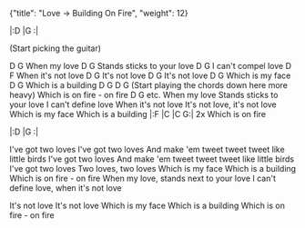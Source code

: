 {"title": "Love → Building On Fire", "weight": 12}

|:D   |G   :|

(Start picking the guitar)

D             G
When my love
                 D          G
Stands sticks to your love
        D             G
I can't compel love
          D          F
When it's not love
     D          G
It's not love
     D         G
It's not love
         D        G
Which is my face
           D          G
Which is a building
            D    G    D     G      (Start playing the chords down here more heavy)
Which is on fire - on fire
     D        G  etc.
When my love
Stands sticks to your love
I can't define love
When it's not love
It's not love, it's not love
Which is my face
Which is a building
            |:F   |C   |C    G:| 2x
Which is on fire

|:D   |G   :|

I've got two loves
I've got two loves
And make 'em tweet tweet tweet like little birds
I've got two loves
And make 'em tweet tweet tweet like little birds
I've got two loves
Two loves, two loves
Which is my face
Which is a building
Which is on fire - on fire
When my love, stands next to your love
I can't define love, when it's not love

It's not love
It's not love
Which is my face
Which is a building
Which is on fire - on fire

